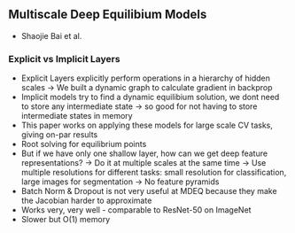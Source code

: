 ## Multiscale Deep Equilibium Models
- Shaojie Bai et al.

### Explicit vs Implicit Layers
- Explicit Layers explicitly perform operations in a hierarchy of hidden scales
    -> We built a dynamic graph to calculate gradient in backprop
- Implicit models try to find a dynamic equilibium solution, we dont need to store any intermediate state -> so good for not having to store intermediate states in memory
- This paper works on applying these models for large scale CV tasks, giving on-par results
- Root solving for equilibrium points
- But if we have only one shallow layer, how can we get deep feature representations? 
    -> Do it at multiple scales at the same time -> Use multiple resolutions for different tasks: small resolution for classification, large images for segmentation -> No feature pyramids 
- Batch Norm & Dropout is not very useful at MDEQ because they make the Jacobian harder to approximate
- Works very, very well - comparable to ResNet-50 on ImageNet
- Slower but O(1) memory



